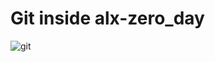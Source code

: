 # Git inside alx-zero_day #
![git](https://res.cloudinary.com/practicaldev/image/fetch/s--n2fe48eu--/c_imagga_scale,f_auto,fl_progressive,h_900,q_auto,w_1600/https://www.webdevdrops.com/wp-content/uploads/2020/04/git-1-1024x576.png)

